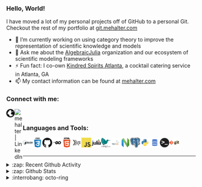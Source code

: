 ### Hello, World!

I have moved a lot of my personal projects off of GitHub to a personal Git.
Checkout the rest of my portfolio at [git.mehalter.com](https://git.mehalter.com/mehalter)

- 🔭 I’m currently working on using category theory to improve the
  representation of scientific knowledge and models
- 💬 Ask me about the [AlgebraicJulia](https://github.com/AlgebraicJulia)
  organization and our ecosystem of scientific modeling frameworks
- ⚡ Fun fact: I co-own [Kindred Spirits Atlanta](https://kindredspiritsatl.com/),
  a cocktail catering service in Atlanta, GA
- 📫 My contact information can be found at [mehalter.com](https://mehalter.com)

### Connect with me:

[<img align="left" alt="mehalter.com" width="22px" src="https://raw.githubusercontent.com/iconic/open-iconic/master/svg/globe.svg" />][website]
[<img align="left" alt="mehalter | LinkedIn" width="22px" src="https://cdn.jsdelivr.net/npm/simple-icons@v3/icons/linkedin.svg" />][linkedin]

<br />

### Languages and Tools:

<img align="left" alt="Bash" width="26px" src="https://raw.githubusercontent.com/github/explore/80688e429a7d4ef2fca1e82350fe8e3517d3494d/topics/bash/bash.png" />
<img align="left" alt="CSS" width="26px" src="https://raw.githubusercontent.com/github/explore/80688e429a7d4ef2fca1e82350fe8e3517d3494d/topics/css/css.png" />
<img align="left" alt="GitHub" width="26px" src="https://raw.githubusercontent.com/github/explore/78df643247d429f6cc873026c0622819ad797942/topics/github/github.png" />
<img align="left" alt="Go" width="26px" src="https://raw.githubusercontent.com/github/explore/80688e429a7d4ef2fca1e82350fe8e3517d3494d/topics/go/go.png" />
<img align="left" alt="HTML" width="26px" src="https://raw.githubusercontent.com/github/explore/80688e429a7d4ef2fca1e82350fe8e3517d3494d/topics/html/html.png" />
<img align="left" alt="Haskell" width="26px" src="https://raw.githubusercontent.com/github/explore/80688e429a7d4ef2fca1e82350fe8e3517d3494d/topics/haskell/haskell.png" />
<img align="left" alt="JavaScript" width="26px" src="https://raw.githubusercontent.com/github/explore/80688e429a7d4ef2fca1e82350fe8e3517d3494d/topics/javascript/javascript.png" />
<img align="left" alt="Julia" width="26px" src="https://raw.githubusercontent.com/github/explore/49e13f12be05e7e3f3616bb7a5030d70b259f320/topics/julia/julia.png" />
<img align="left" alt="LaTeX" width="26px" src="https://raw.githubusercontent.com/github/explore/80688e429a7d4ef2fca1e82350fe8e3517d3494d/topics/latex/latex.png" />
<img align="left" alt="MySQL" width="26px" src="https://raw.githubusercontent.com/github/explore/80688e429a7d4ef2fca1e82350fe8e3517d3494d/topics/mysql/mysql.png" />
<img align="left" alt="Neovim" width="26px" src="https://raw.githubusercontent.com/github/explore/26674e638508ac4a4e113ee32d6755ebfa000569/topics/neovim/neovim.png" />
<img align="left" alt="PostgreSQL" width="26px" src="https://raw.githubusercontent.com/github/explore/80688e429a7d4ef2fca1e82350fe8e3517d3494d/topics/postgresql/postgresql.png" />
<img align="left" alt="Python" width="26px" src="https://raw.githubusercontent.com/github/explore/80688e429a7d4ef2fca1e82350fe8e3517d3494d/topics/python/python.png" />
<img align="left" alt="SQL" width="26px" src="https://raw.githubusercontent.com/github/explore/80688e429a7d4ef2fca1e82350fe8e3517d3494d/topics/sql/sql.png" />
<img align="left" alt="Terminal" width="26px" src="https://raw.githubusercontent.com/github/explore/d92924b1d925bb134e308bd29c9de6c302ed3beb/topics/terminal/terminal.png" />
<img align="left" alt="git" width="26px" src="https://raw.githubusercontent.com/github/explore/80688e429a7d4ef2fca1e82350fe8e3517d3494d/topics/git/git.png" />

<br />
<br />

---

<details>
<summary>:zap: Recent Github Activity</summary>

<!--START_SECTION:activity-->
1. 🗣 Commented on [#324](https://github.com/AstroNvim/AstroNvim/issues/324) in [AstroNvim/AstroNvim](https://github.com/AstroNvim/AstroNvim)
2. 🗣 Commented on [#323](https://github.com/AstroNvim/AstroNvim/issues/323) in [AstroNvim/AstroNvim](https://github.com/AstroNvim/AstroNvim)
3. ❗️ Closed issue [#323](https://github.com/AstroNvim/AstroNvim/issues/323) in [AstroNvim/AstroNvim](https://github.com/AstroNvim/AstroNvim)
4. 🗣 Commented on [#323](https://github.com/AstroNvim/AstroNvim/issues/323) in [AstroNvim/AstroNvim](https://github.com/AstroNvim/AstroNvim)
5. 🎉 Merged PR [#321](https://github.com/AstroNvim/AstroNvim/pull/321) in [AstroNvim/AstroNvim](https://github.com/AstroNvim/AstroNvim)
<!--END_SECTION:activity-->
</details>

<details>
<summary>:zap: Github Stats</summary>
<img align="left" alt="mehalter's Github Stats" src="https://github-readme-stats.mehalter.vercel.app/api?username=mehalter&show_icons=true&hide_border=true" />
</details>

[website]: https://mehalter.com
[linkedin]: https://linkedin.com/in/mehalter


<details>
<summary>:interrobang: octo-ring</summary>

<table><tbody><tr><td><a href="https://octo-ring.com/"><img src="https://octo-ring.com/static/img/widget/top.png" width="99%" alt="Octo Ring logo" align="top"></a><br><a href="https://octo-ring.com/p/mehalter/prev"><img src="https://octo-ring.com/static/img/widget/prev.png" width="33%" alt="previous" align="top" title="previous profile"></a><a href="https://octo-ring.com/p/mehalter/random"><img src="https://octo-ring.com/static/img/widget/random.png" width="33%" alt="random" align="top" title="random profile"></a><a href="https://octo-ring.com/p/mehalter/next"><img src="https://octo-ring.com/static/img/widget/next.png" width="33%" alt="next" align="top" title="next profile"></a><br><a href="https://octo-ring.com/"><img src="https://octo-ring.com/static/img/widget/bottom.png" width="99%" alt="check out other GitHub profiles in the Octo Ring" align="top"></a></td></tr></tbody></table>
</details>
